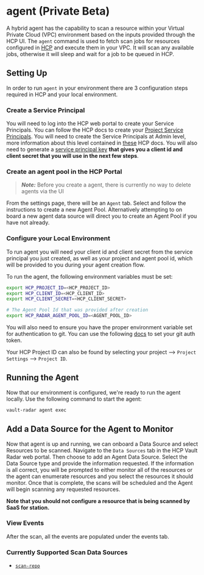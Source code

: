 # agent (Private Beta)

A hybrid agent has the capability to scan a resource within your Virtual Private Cloud (VPC) environment based on the inputs provided through the HCP UI.
The `agent` command is used to fetch scan jobs for resources configured in [HCP](https://portal.cloud.hashicorp.com/) and execute them in your VPC. It will scan any available jobs, otherwise it will sleep and wait for a job to be queued in HCP.

## Setting Up

In order to run `agent` in your environment there are 3 configuration steps required in HCP and your local environment.

### Create a Service Principal

You will need to log into the HCP web portal to create your Service Principals. You can follow the HCP docs to create your [Project Service Principals](https://developer.hashicorp.com/hcp/docs/hcp/admin/iam/service-principals#project-level-service-principals-1). You will need to create the Service Principals at Admin level, more information about this level contained in [these](https://developer.hashicorp.com/hcp/docs/hcp/admin/iam/users#project-role) HCP docs. You will also need to generate a [service principal key](https://developer.hashicorp.com/hcp/docs/hcp/admin/iam/service-principals#generate-a-service-principal-key) **that gives you a client id and client secret that you will use in the next few steps**.

### Create an agent pool in the HCP Portal

> **_Note:_** Before you create a agent, there is currently no way to delete agents via the UI

From the settings page, there will be an `Agent` tab. Select and follow the instructions to create a new Agent Pool. Alternatively attempting to on board a new agent data source will direct you to create an Agent Pool if you have not already.

### Configure your Local Environment

To run agent you will need your client id and client secret from the service principal you just created, as well as your project and agent pool id, which will be provided to you during your agent creation flow.

To run the agent, the following environment variables must be set:

```bash
export HCP_PROJECT_ID=<HCP_PROJECT_ID>
export HCP_CLIENT_ID=<HCP_CLIENT_ID>
export HCP_CLIENT_SECRET=<HCP_CLIENT_SECRET>

# The Agent Pool Id that was provided after creation
export HCP_RADAR_AGENT_POOL_ID=<AGENT_POOL_ID>
```

You will also need to ensure you have the proper environment variable set for authentication to git. You can use the following [docs](https://github.com/hashicorp-guides/vault-radar-demo/blob/main/docs/git.md#authentication) to set your git auth token.

Your HCP Project ID can also be found by selecting your project --> `Project Settings` --> `Project ID`.

## Running the Agent

Now that our environment is configured, we're ready to run the agent locally. Use the following command to start the agent:

```bash
vault-radar agent exec
```

## Add a Data Source for the Agent to Monitor

Now that agent is up and running, we can onboard a Data Source and select Resources to be scanned. Navigate to the `Data Sources` tab in the HCP Vault Radar web portal. Then choose to add an Agent Data Source. Select the Data Source type and provide the information requested. If the information is all correct, you will be prompted to either monitor all of the resources or the agent can enumerate resources and you select the resources it should monitor. Once that is complete, the scans will be scheduled and the Agent will begin scanning any requested resources.

**Note that you should not configure a resource that is being scanned by SaaS for station.**

### View Events

After the scan, all the events are populated under the events tab.

### Currently Supported Scan Data Sources

- [`scan-repo`](git.md)
